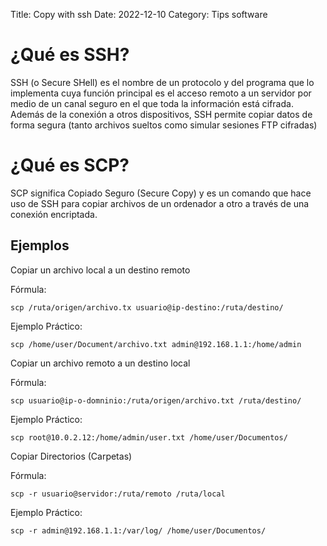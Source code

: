 Title: Copy with ssh
Date: 2022-12-10 
Category: Tips software


# ¿Qué es SSH?

SSH (o Secure SHell) es el nombre de un protocolo y del programa que lo implementa cuya función principal es el acceso remoto a un servidor por medio de un canal seguro en el que toda la información está cifrada. Además de la conexión a otros dispositivos, SSH permite copiar datos de forma segura (tanto archivos sueltos como simular sesiones FTP cifradas)

# ¿Qué es SCP?

SCP significa Copiado Seguro (Secure Copy) y es un comando que hace uso de SSH para copiar archivos de un ordenador a otro a través de una conexión encriptada.

## Ejemplos

Copiar un archivo local a un destino remoto

Fórmula:

```
scp /ruta/origen/archivo.tx usuario@ip-destino:/ruta/destino/
```

Ejemplo Práctico:

```
scp /home/user/Document/archivo.txt admin@192.168.1.1:/home/admin
```
Copiar un archivo remoto a un destino local

Fórmula:

```
scp usuario@ip-o-domninio:/ruta/origen/archivo.txt /ruta/destino/
```

Ejemplo Práctico:

```
scp root@10.0.2.12:/home/admin/user.txt /home/user/Documentos/
```

Copiar Directorios (Carpetas)

Fórmula:

```
scp -r usuario@servidor:/ruta/remoto /ruta/local
```

Ejemplo Práctico:

```
scp -r admin@192.168.1.1:/var/log/ /home/user/Documentos/
```